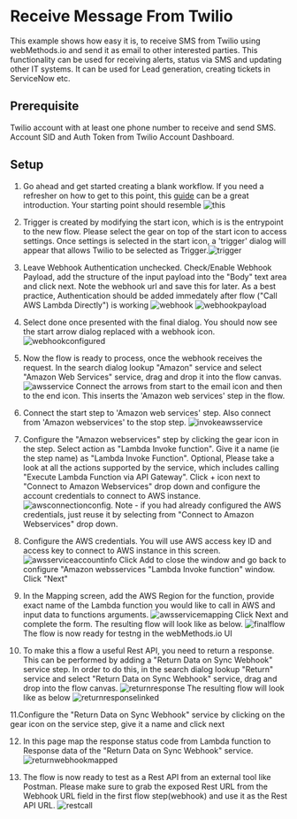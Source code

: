 # Receive Message From Twilio

This example shows how easy it is,  to receive SMS from Twilio using webMethods.io and send it as email to other interested parties. This functionality can be used for receiving alerts, status via SMS and updating other IT systems. It can be used for Lead generation, creating tickets in ServiceNow etc.

## Prerequisite

Twilio account with at least one phone number to receive and send SMS. Account SID and Auth Token from Twilio Account Dashboard.


## Setup

1. Go ahead and get started creating a blank workflow. If you need a refresher on how to get to this point, this [guide](https://docs.webmethods.io/workflow-building-blocks/creating-first-workflow) can be a great introduction. Your starting point should resemble ![this](https://github.com/mangatrai/webmethodsio-examples/blob/master/twilio-receive-sms/Creating_First_Workflow.png)

2. Trigger is created by modifying the start icon, which is is the entrypoint to the new flow. Please select the gear on top of the start icon to access settings. Once settings is selected in the start icon, a 'trigger' dialog will appear that allows Twilio to be selected as Trigger.![trigger](https://github.com/mangatrai/webmethodsio-examples/blob/master/twilio-receive-sms/trigger.png) 

3. Leave Webhook Authentication unchecked. Check/Enable Webhook Payload, add the structure of the input payload into the "Body" text area and click next. Note the webhook url and save this for later. As a best practice, Authentication should be added immedately after flow ("Call AWS Lambda Directly") is working ![webhook](https://github.com/flyondeals/webmethodsio-examples/blob/master/aws-lamda/webhook.png)  ![webhookpayload](https://github.com/flyondeals/webmethodsio-examples/blob/master/aws-lamda/webhook_payload.png) 

4. Select done once presented with the final dialog. You should now see the start arrow dialog replaced with a webhook icon. ![webhookconfigured](https://github.com/flyondeals/webmethodsio-examples/blob/master/aws-lamda/webhookconfigured.png)


5. Now the flow is ready to process, once the webhook receives the request. In the search dialog lookup "Amazon" service and select "Amazon Web Services" service, drag and drop it into the flow canvas. ![awsservice](https://github.com/flyondeals/webmethodsio-examples/blob/master/aws-lamda/aws_service.png) Connect the arrows from start to the email icon and then to the end icon. This inserts the 'Amazon web services' step in the flow. 

6. Connect the start step to 'Amazon web services' step. Also connect from 'Amazon webservices' to the stop step. ![invokeawsservice](https://github.com/flyondeals/webmethodsio-examples/blob/master/aws-lamda/invoke_aws_service.png)

7. Configure the "Amazon webservices" step by clicking the gear icon in the step. Select action as "Lambda Invoke function". Give it a name (ie the step name) as "Lambda Invoke Function". Optional, Please take a look at all the actions supported by the service, which includes calling "Execute Lambda Function via API Gateway". Click + icon next to "Connect to Amazon Webservices" drop down and configure the account credentials to connect to AWS instance. ![awsconnectionconfig](https://github.com/flyondeals/webmethodsio-examples/blob/master/aws-lamda/aws_connection_config.png). Note - if you had already configured the AWS credentials, just reuse it by selecting from "Connect to Amazon Webservices" drop down.

8. Configure the AWS credentials. You will use AWS access key ID and access key to connect to AWS instance in this screen. ![awsserviceaccountinfo](https://github.com/flyondeals/webmethodsio-examples/blob/master/aws-lamda/aws_service_account_info.png) Click Add to close the window and go back to  configure "Amazon websservices "Lambda Invoke function" window. Click "Next" 

9. In the Mapping screen, add the AWS Region for the function, provide exact name of the Lambda function you would like to call in AWS and  input data to functions arguments. ![awsservicemapping](https://github.com/flyondeals/webmethodsio-examples/blob/master/aws-lamda/aws_service_mapping.png) Click Next and complete the form. The resulting flow will look like as below. ![finalflow](https://github.com/flyondeals/webmethodsio-examples/blob/master/aws-lamda/final_flow.png)The flow is now ready for testng in the webMethods.io UI

10. To make this a flow a useful Rest API, you need to return a response. This can be performed by adding a "Return Data on Sync Webhook" service step. In order to do this, in the search dialog lookup "Return" service and select  "Return Data on Sync Webhook" service, drag and drop into the flow canvas. ![returnresponse](https://github.com/flyondeals/webmethodsio-examples/blob/master/aws-lamda/return_webhook.png) The resulting flow will look like as below ![returnresponselinked](https://github.com/flyondeals/webmethodsio-examples/blob/master/aws-lamda/return_webhook_linked.png) 

11.Configure the "Return Data on Sync Webhook" service by clicking on the gear icon on the service step, give it a name and click next

12. In this page map the response status code from Lambda function to Response data of the "Return Data on Sync Webhook" service. ![returnwebhookmapped](https://github.com/flyondeals/webmethodsio-examples/blob/master/aws-lamda/return_webhook_mapped.png)

13. The flow is now ready to test as a Rest API from an external tool like Postman. Please make sure to grab the exposed Rest URL from the Webhook URL field in the first flow step(webhook) and use it as the Rest API URL. ![restcall](https://github.com/flyondeals/webmethodsio-examples/blob/master/aws-lamda/rest.png)
